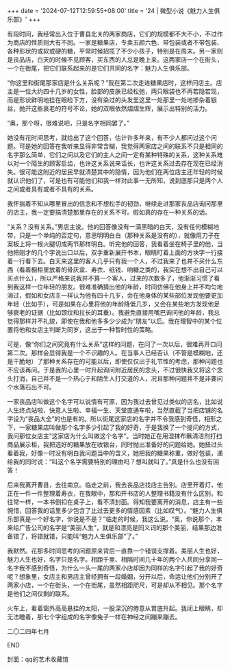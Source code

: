 +++
date = '2024-07-12T12:59:55+08:00'
title = '24 | 微型小说《魅力人生俱乐部》'
+++

有段时间，我经常出入位于曹县北关的两家商店，它们的规模都不大不小，不过作为商店的性质则大有不同。一家是糖果店，专卖五颜六色、带包装或者不带包装、各种形状的或软或硬的糖，平常时候招揽了不少小孩子，特别是在周末。另一家则是丧品店，白天的时候不见顾客，买东西的人总是晚上来。这两家店一个在街头，一个在街尾，把它们联系起来的是它们共同的名字：魅力人生俱乐部。

“你这里和街尾那家店是什么关系呢？”我在第二次走进糖果店时，这样问店主。店主是一位大约四十几岁的女性，脸部的皮肤已经松弛，两只眼袋也不再若隐若现，而是形状鲜明地挂在眼睑下方，没有染过的头发里这里一处那里一处地掺杂着银丝，抛开这些衰老的符号不论，她的双眼依然熠熠生辉，展示出特别的活力。

“奥，那个呀，很难说吧，只是名字相同罢了。”

她没有花时间思考，就给出了这个回答，估计许多年来，有不少人都问过这个问题。可是她的回答在我听来显得非常含糊，我觉得两家店之间的联系不只是相同的名字那么简单，它们之间以及它们的主人之间一定有某种特殊的关系，这种关系难以对一个陌生的顾客启齿，也许这关系说来话长，也许这关系过去存在现在已经消失。很可能这附近的居民早就清楚其中的隐情，因为他们在两位店主还年轻的时候就认识他们了，可是也有可能他们和我一样对此事一无所知，说到底那只是两个人之间或者具有或者不具有的关系。

我怀揣着不知从哪里冒出的信念和不想松手的韧劲，继续走进那家丧品店询问那里的店主，我一定要搞清楚那里存在的关系不可。假如真的存在一种关系的话。

“关系？没有关系。”男店主说。他的回答像没有一滴黑暗的白天，没有任何模糊地带，只是一个单纯的否定句，意思明明白白（那种关系是没有的），就像用刀子在案板上将一根火腿切成两节那样明白。听完他的回答，我看着坐在椅子里的他，当他把刚才的几个字说出口以后，双手重新展开书本，眼睛盯着上面的方块字一行接着一行看下去。白天来这里的客人几乎只有我一个人，不过我来了也并不买什么东西（看着橱柜里放着的骨灰盒、寿衣、纸钱、响糖之类的，我实在想不出自己可以买点什么），所以严格来说我并不算一个客人，过来的次数多了，他渐渐习惯了看到我这样一位年轻的朋友。很难准确猜出他的年龄，时间仿佛在他身上并不均匀地淌过，假如和女店主一样认为他有四十几岁，会在他身体的某些部位发现他要更加年轻（比如手），可是如果在心里将他的年龄降低几岁，又会在某些地方发现他足够衰老的证据（比如颈纹和拉长的耳垂）。我避免直接用嘴巴询问他的年龄，我总觉得那样并不礼貌，即使在我和他多多少少成为“朋友”以后。我在理智中的某个位置将他和女店主判断为同岁，这出于一种暂时性的策略。

可是，像“你们之间究竟有什么关系”这样的问题，在问了一次以后，很难再开口问第二次。那样会显得我是一个不识趣的人。在当事人已经否认（不管是模糊地，还是干脆地）了那种关系存在的可能以后，即使仅仅出于礼节性的考虑，那种问题也不应该再问。于是我的心里一时升起询问附近居民的念头，不过很快我又将这个念头打消，自己并不是一个热心于和陌生人打交道的人，况且那种问题并不是非要问个水落石出不可。

一家丧品店叫做这个名字可以说情有可原，因为我过去曾见过类似的店名，比如说人生终点站啦、快意人生啦、幸福一生、天堂直通车啦，当然直截了当把店铺的名字设为“丧品大全”的也是有的。所以街尾这家店的名字并不令我感到奇怪，相形之下，一家糖果店叫做那个名字多少引起了我的好奇，于是我换了一个提问的方式，我问那位女店主“这家店为什么叫做这个名字”。当时她正在用湿抹布蘸清洁剂打扫商品展示柜，我把选好的糖果放在收银台，同时抛出准备好的问题给她。她扭过头看着我，好像一时没有明白我问题当中的含义，她把我的糖果称重，做好包装，递给我的同时说：“叫这个名字需要特别的理由吗？想叫就叫了。”真是什么也没有回答！

后来我离开曹县，去往南京。临走之前，我去丧品店找店主告别。店里开着灯，他正在一件一件整理着寿衣，在我眼中，那和开书店的人整理书籍没有什么区别。和往常一样，一本书倒扣在桌子上，看不清封面。得知我要离开的消息，店主有一些惋惜，回答我的话里多少包含了比过去更多的情感因素（比如叹气）。“魅力人生俱乐部真是一个好名字，你说是不是？”临走的时候，我这么说。“奥，你说那个，本来给广告公司的名字是“美丽人生”，就是和漂亮是同义词的那个美丽，结果那边准备错了，将错就错，只能叫“魅力人生俱乐部”了。”

我默然。花那多时间思考的问题原来背后一直靠一个错误支撑着。美丽人生也好，魅力人生也好，名字只是名字。相距千里、相隔时间几十年的两个人共同分享同一名字我不感到奇怪，为什么一头一尾的两家小店却因为同样的名字引起了我的好奇呢？想象里，女店主和男店主曾经拥有一段婚姻，分开以后，命运让他们分别开了两家小店，一个在街头，一个在街尾，虽然相距咫尺，可是却从不相见。那个名字是他们之间仅剩的联系。

火车上，看着窗外高高悬挂的太阳，一股深沉的倦意从胃底升起。我闭上眼睛，却无法睡着，那七个字组成的名字像兔子一样在神经之间蹦来蹦去。

二〇二四年七月

END

封面：qq的艺术收藏馆



